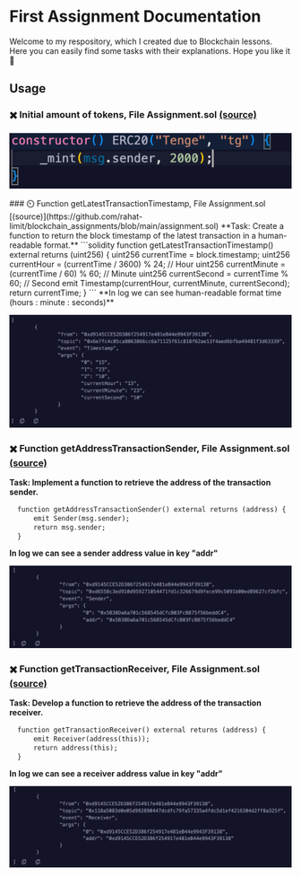 # First Assignment Documentation
Welcome to my respository, which I created due to Blockchain lessons. Here you can easily find some tasks with their explanations. Hope you like it🤙
## Usage
### ✖️ Initial amount of tokens, File Assignment.sol [(source)](https://github.com/rahat-limit/blockchain_assignments/blob/main/assignment.sol)
<p align="center">
  <img src = "https://github.com/rahat-limit/blockchain_assignments/blob/main/assets/init_tokens.png" width=600>
</p>
### ⏲️ Function getLatestTransactionTimestamp, File Assignment.sol [(source)](https://github.com/rahat-limit/blockchain_assignments/blob/main/assignment.sol)
**Task: Create a function to return the block timestamp of the latest transaction in a human-readable format.**
```solidity
  function getLatestTransactionTimestamp() external returns (uint256) { 
      uint256 currentTime = block.timestamp;
      uint256 currentHour = (currentTime / 3600) % 24; // Hour
      uint256 currentMinute = (currentTime / 60) % 60; // Minute
      uint256 currentSecond = currentTime % 60; // Second
      emit Timestamp(currentHour, currentMinute, currentSecond);
      return currentTime;
  }
```
**In log we can see human-readable format time (hours : minute : seconds)**
<p align="center">
  <img src = "https://github.com/rahat-limit/blockchain_assignments/blob/main/assets/time_result.png" width=600>
</p>


### ✖️ Function getAddressTransactionSender, File Assignment.sol [(source)](https://github.com/rahat-limit/blockchain_assignments/blob/main/assignment.sol)
**Task: Implement a function to retrieve the address of the transaction sender.**
```solidity
  function getAddressTransactionSender() external returns (address) {
      emit Sender(msg.sender); 
      return msg.sender;
  }
```
**In log we can see a sender address value in key "addr"**
<p align="center">
  <img src = "https://github.com/rahat-limit/blockchain_assignments/blob/main/assets/sender_result.png" width=600>
</p>


### ✖️ Function getTransactionReceiver, File Assignment.sol [(source)](https://github.com/rahat-limit/blockchain_assignments/blob/main/assignment.sol)
**Task: Develop a function to retrieve the address of the transaction receiver.**
```solidity
  function getTransactionReceiver() external returns (address) {
      emit Receiver(address(this)); 
      return address(this); 
  }
```
**In log we can see a receiver address value in key "addr"**
<p align="center">
  <img src = "https://github.com/rahat-limit/blockchain_assignments/blob/main/assets/receiver_result.png" width=600>
</p>

